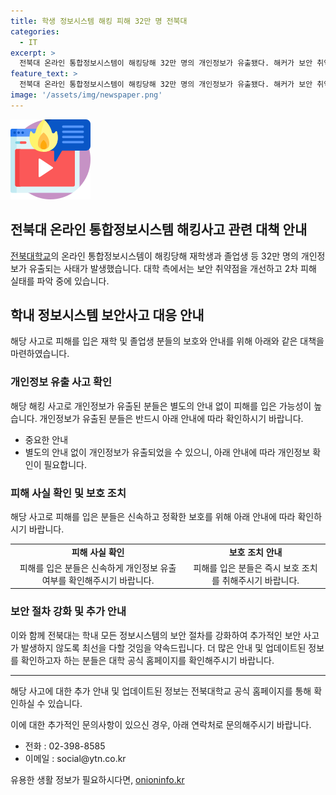 ```yaml
---
title: 학생 정보시스템 해킹 피해 32만 명 전북대
categories:
  - IT
excerpt: >
  전북대 온라인 통합정보시스템이 해킹당해 32만 명의 개인정보가 유출됐다. 해커가 보안 취약점을 이용해 약 6시간 동안 개인정보를 탈취했으며, 국정원과 경찰청이 사건을 조사 중이다. 대학은 피해자에 대한 보상 방안을 논의 중이며, 학내 정보시스템 보안을 강화하여 유사한 사고를 방지하겠다고 밝혔다.
feature_text: >
  전북대 온라인 통합정보시스템이 해킹당해 32만 명의 개인정보가 유출됐다. 해커가 보안 취약점을 이용해 약 6시간 동안 개인정보를 탈취했으며, 국정원과 경찰청이 사건을 조사 중이다. 대학은 피해자에 대한 보상 방안을 논의 중이며, 학내 정보시스템 보안을 강화하여 유사한 사고를 방지하겠다고 밝혔다.
image: '/assets/img/newspaper.png'
---
```


<p><img src="/assets/img/news.png" alt="rentncar 속보" /></p>

<h2>전북대 온라인 통합정보시스템 해킹사고 관련 대책 안내</h2>

<p data-ke-size="size16"><a href="https://www.jbnu.ac.kr/kor/" target="_blank">전북대학교</a>의 온라인 통합정보시스템이 해킹당해 재학생과 졸업생 등 32만 명의 개인정보가 유출되는 사태가 발생했습니다. 대학 측에서는 보안 취약점을 개선하고 2차 피해 실태를 파악 중에 있습니다.</p>

<h2>학내 정보시스템 보안사고 대응 안내</h2>

<p data-ke-size="size16">해당 사고로 피해를 입은 재학 및 졸업생 분들의 보호와 안내를 위해 아래와 같은 대책을 마련하였습니다.</p>

<h3>개인정보 유출 사고 확인</h3>

<p data-ke-size="size16">해당 해킹 사고로 개인정보가 유출된 분들은 별도의 안내 없이 피해를 입은 가능성이 높습니다. 개인정보가 유출된 분들은 반드시 아래 안내에 따라 확인하시기 바랍니다.</p>

<ul>
    <li>중요한 안내</li>
    <li>별도의 안내 없이 개인정보가 유출되었을 수 있으니, 아래 안내에 따라 개인정보 확인이 필요합니다.</li>
</ul>

<h3>피해 사실 확인 및 보호 조치</h3>

<p data-ke-size="size16">해당 사고로 피해를 입은 분들은 신속하고 정확한 보호를 위해 아래 안내에 따라 확인하시기 바랍니다.</p>

<table>
    <tr>
        <td style="text-align: center; height: 17px;"><b>피해 사실 확인</b></td>
        <td style="text-align: center; height: 17px;"><b>보호 조치 안내</b></td>
    </tr>
    <tr>
        <td style="text-align: center; height: 17px;">피해를 입은 분들은 신속하게 개인정보 유출 여부를 확인해주시기 바랍니다.</td>
        <td style="text-align: center; height: 17px;">피해를 입은 분들은 즉시 보호 조치를 취해주시기 바랍니다.</td>
    </tr>
</table>

<h3>보안 절차 강화 및 추가 안내</h3>

<p data-ke-size="size16">이와 함께 전북대는 학내 모든 정보시스템의 보안 절차를 강화하여 추가적인 보안 사고가 발생하지 않도록 최선을 다할 것임을 약속드립니다. 더 많은 안내 및 업데이트된 정보를 확인하고자 하는 분들은 대학 공식 홈페이지를 확인해주시기 바랍니다.</p>

<hr>

<p data-ke-size="size16">해당 사고에 대한 추가 안내 및 업데이트된 정보는 전북대학교 공식 홈페이지를 통해 확인하실 수 있습니다.</p>

<p data-ke-size="size16">이에 대한 추가적인 문의사항이 있으신 경우, 아래 연락처로 문의해주시기 바랍니다.</p>

<ul>
    <li>전화 : 02-398-8585</li>
    <li>이메일 : social@ytn.co.kr</li>
</ul>
유용한 생활 정보가 필요하시다면, <a href="https://onioninfo.kr" rel="dofollow">onioninfo.kr</a>



